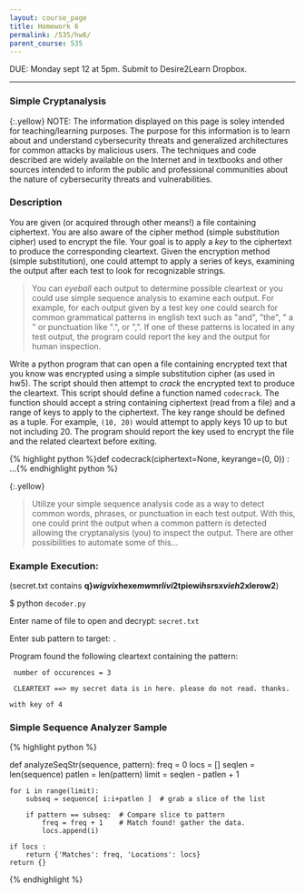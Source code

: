 ```yaml
---
layout: course_page
title: Homework 6
permalink: /535/hw6/
parent_course: 535
---
```


DUE: Monday sept 12 at 5pm. Submit to Desire2Learn Dropbox. 

---

### Simple Cryptanalysis

{:.yellow}
NOTE: The information displayed on this page is soley intended for teaching/learning purposes. The purpose for this information is to learn about and understand cybersecurity threats and generalized architectures for common attacks by malicious users. The techniques and code described are widely available on the Internet and in textbooks and other sources intended to inform the public and professional communities about the nature of cybersecurity threats and vulnerabilities.


### Description
You are given (or acquired through other means!) a file containing ciphertext. You are also aware of the cipher method (simple substitution cipher) used to encrypt the file. Your goal is to apply a *key* to the ciphertext to produce the corresponding cleartext. Given the encryption method (simple substitution), one could attempt to apply a series of keys, examining the output after each test to look for recognizable strings. 

>You can *eyeball* each output to determine possible cleartext or you could use simple sequence analysis to examine each output. For example, for each output given by a test key one could search for common grammatical patterns in english text such as "and", "the", " a " or punctuation like ".", or ",". If one of these patterns is located in any test output, the program could report the key and the output for human inspection.

Write a python program that can open a file containing encrypted text that you know was encrypted using a simple substitution cipher (as used in hw5). The script should then attempt to *crack* the encrypted text to produce the cleartext. This script should define a function named ```codecrack```. The function should accept a string containing ciphertext (read from a file) and a range of keys to apply to the ciphertext. The key range should be defined as a tuple. For example, ```(10, 20)``` would attempt to apply keys 10 up to but not including 20. The program should report the key used to encrypt the file and the related cleartext before exiting.

{% highlight python %}def codecrack(ciphertext=None, keyrange=(0, 0)) :
	...{% endhighlight python %}


{:.yellow}
>Utilize your simple sequence analysis code as a way to detect common words, phrases, or punctuation in each test output. With this, one could print the output when a common pattern is detected allowing the cryptanalysis (you) to inspect the output. There are other possibilities to automate some of this...


### Example Execution:
(secret.txt contains **q}$wigvix$hexe$mw$mr$livi2$tpiewi$hs$rsx$vieh2$xlerow2**)

$ python ```decoder.py```

Enter name of file to open and decrypt: ```secret.txt```

Enter sub pattern to target: ```. ```

Program found the following cleartext containing the pattern:

``` number of occurences = 3```

``` CLEARTEXT ==> my secret data is in here. please do not read. thanks.```

``` with key of 4 ```


### Simple Sequence Analyzer Sample

{% highlight python %}

def analyzeSeqStr(sequence, pattern):
	freq = 0
	locs = []
	seqlen = len(sequence)
	patlen = len(pattern)
	limit = seqlen - patlen + 1
	
	for i in range(limit):
		subseq = sequence[ i:i+patlen ]  # grab a slice of the list
		
		if pattern == subseq:  # Compare slice to pattern
			freq = freq + 1    # Match found! gather the data.
			locs.append(i)
	
	if locs :
		return {'Matches': freq, 'Locations': locs}
	return {}

{% endhighlight %}






